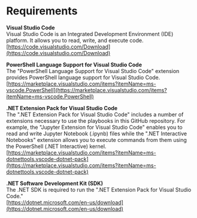 # Requirements

**Visual Studio Code**  
Visual Studio Code is an Integrated Development Environment (IDE) platform. It allows you to read, write, and execute code. 
[https://code.visualstudio.com/Download](https://code.visualstudio.com/Download)  

**PowerShell Language Support for Visual Studio Code**  
The "PowerShell Language Support for Visual Studio Code" extension provides PowerShell language support for Visual Studio Code.  
[https://marketplace.visualstudio.com/items?itemName=ms-vscode.PowerShell](https://marketplace.visualstudio.com/items?itemName=ms-vscode.PowerShell)

**.NET Extension Pack for Visual Studio Code**  
The ".NET Extension Pack for Visual Studio Code" includes a number of extensions necessary to use the playbooks in this GitHub repository. For example, the "Jupyter Extension for Visual Studio Code" enables you to read and write Jupyter Notebook (.ipynb) files while the ".NET Interactive Notebooks" extension allows you to execute commands from them using the PowerShell (.NET Interactive) kernel.  
[https://marketplace.visualstudio.com/items?itemName=ms-dotnettools.vscode-dotnet-pack](https://marketplace.visualstudio.com/items?itemName=ms-dotnettools.vscode-dotnet-pack)

**.NET Software Development Kit (SDK)**  
The .NET SDK is required to run the ".NET Extension Pack for Visual Studio Code."    
[https://dotnet.microsoft.com/en-us/download](https://dotnet.microsoft.com/en-us/download)  
